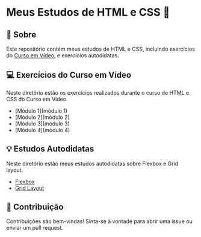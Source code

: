 # Meus Estudos de HTML e CSS 🚀

## :notebook: Sobre

Este repositório contém meus estudos de HTML e CSS, incluindo exercícios do [Curso em Vídeo](https://www.cursoemvideo.com/), e exercícios autodidatas.

## :computer: Exercícios do Curso em Vídeo

Neste diretório estão os exercícios realizados durante o curso de HTML e CSS do Curso em Vídeo.

- [Módulo 1](módulo 1)
- [Módulo 2](módulo 2)
- [Módulo 3](módulo 3)
- [Módulo 4](módulo 4)

## :bulb: Estudos Autodidatas

Neste diretório estão meus estudos autodidatas sobre Flexbox e Grid layout.

- [Flexbox](Estudos-Independentes/Flexbox)
- [Grid Layout](Estudos-Independentes/Grid)

## :handshake: Contribuição

Contribuições são bem-vindas! Sinta-se à vontade para abrir uma issue ou enviar um pull request.